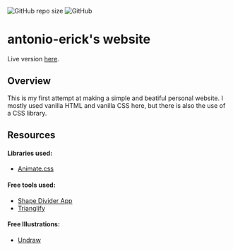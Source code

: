 ![GitHub repo size](https://img.shields.io/github/repo-size/antonio-erick/website)
![GitHub](https://img.shields.io/github/license/antonio-erick/website)
# antonio-erick's website
Live version [here](https://antonio-erick.github.io/website/).


## Overview
This is my first attempt at making a simple and beatiful personal website. I mostly used vanilla HTML and vanilla CSS here, but there is also the use of a CSS library.

## Resources
#### Libraries used:
  - [Animate.css](https://animate.style/)

#### Free tools used: 
  - [Shape Divider App](https://www.shapedivider.app/)
  - [Trianglify](https://trianglify.io/)

#### Free Illustrations:
 - [Undraw](https://undraw.co/)
